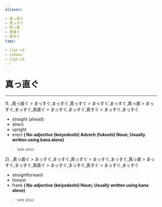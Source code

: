 ```yaml
---
aliases:
    
- 真っ直ぐ
- 真っすぐ
- 真っ直
- 真直ぐ
- 真すぐ
tags:
    
- jlpt-n3
- common
- jlpt-n5
---
```


# 真っ直ぐ
---
1).
,真っ直ぐ > まっすぐ,まっすぐ,真っすぐ > まっすぐ,まっすぐ,真っ直 > まっすぐ,まっすぐ,真直ぐ > まっすぐ,まっすぐ,真すぐ > まっすぐ,まっすぐ

- straight (ahead)
- direct
- upright
- erect
**( Na-adjective (keiyodoshi) Adverb (fukushi) Noun; Usually written using kana alone)**
> see also: 
            
2).
,真っ直ぐ > まっすぐ,まっすぐ,真っすぐ > まっすぐ,まっすぐ,真っ直 > まっすぐ,まっすぐ,真直ぐ > まっすぐ,まっすぐ,真すぐ > まっすぐ,まっすぐ

- straightforward
- honest
- frank
**( Na-adjective (keiyodoshi) Noun; Usually written using kana alone)**
> see also: 
            